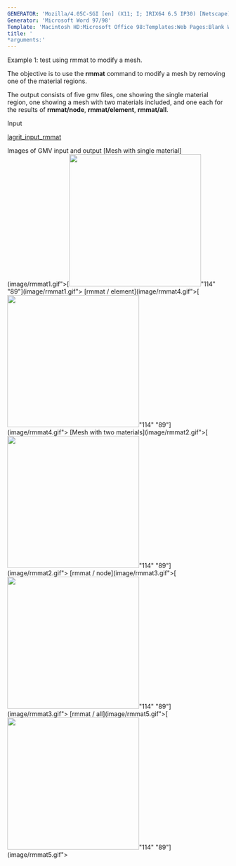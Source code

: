 ```yaml
---
GENERATOR: 'Mozilla/4.05C-SGI [en] (X11; I; IRIX64 6.5 IP30) [Netscape]'
Generator: 'Microsoft Word 97/98'
Template: 'Macintosh HD:Microsoft Office 98:Templates:Web Pages:Blank Web Page'
title: '
*arguments:'
---
```


Example 1: test using rmmat to modify a mesh.


 The objective is to use the **rmmat** command to modify a mesh by
 removing one of the material regions.

 The output consists of five gmv files, one showing the single material
 region, one showing a mesh with two materials included, and one each
 for the results of **rmmat/node**, **rmmat/element**, **rmmat/all**.

Input

 [lagrit\_input\_rmmat](../lagrit_input_rmmat)

Images of GMV input and output
[Mesh with single
material](image/rmmat1.gif">[<img height="300" width="300" src="https://lanl.github.io/LaGriT/docs/assets/images/rmmat1_tn.gif">"114"
"89"](image/rmmat1.gif">
[rmmat / element](image/rmmat4.gif">[<img height="300" width="300" src="https://lanl.github.io/LaGriT/docs/assets/images/rmmat4_tn.gif">"114"
"89"](image/rmmat4.gif">
[Mesh with two
materials](image/rmmat2.gif">[<img height="300" width="300" src="https://lanl.github.io/LaGriT/docs/assets/images/rmmat2_tn.gif">"114"
"89"](image/rmmat2.gif">
[rmmat / node](image/rmmat3.gif">[<img height="300" width="300" src="https://lanl.github.io/LaGriT/docs/assets/images/rmmat3_tn.gif">"114"
"89"](image/rmmat3.gif">
[rmmat / all](image/rmmat5.gif">[<img height="300" width="300" src="https://lanl.github.io/LaGriT/docs/assets/images/rmmat5_tn.gif">"114"
"89"](image/rmmat5.gif">
